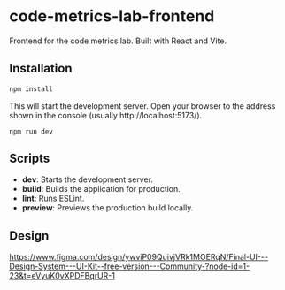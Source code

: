 # code-metrics-lab-frontend

Frontend for the code metrics lab. Built with React and Vite.

## Installation

```bash
npm install
```

This will start the development server. Open your browser to the address shown in the console (usually http://localhost:5173/).
```
npm run dev
```

## Scripts

- **dev**: Starts the development server. 
- **build**: Builds the application for production. 
- **lint**: Runs ESLint. 
- **preview**: Previews the production build locally.


## Design

https://www.figma.com/design/ywviP09QuivjVRk1MOERqN/Final-UI---Design-System---UI-Kit--free-version---Community-?node-id=1-23&t=eVyuK0vXPDFBqrUR-1
